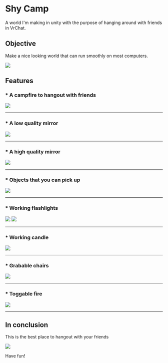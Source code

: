<h1> Shy Camp </h1>
<p> A world I'm making in unity with the purpose of hanging around with friends in VrChat. </p>
<h2>Objective</h2>
<p> Make a nice looking world that can run smoothly on most computers. </p>
<img src="https://i.imgur.com/UlyUkas.png">
<h2>Features</h2>
<h3>* A campfire to hangout with friends</h3>
<img src="https://i.imgur.com/7hpRL74.jpeg">
<hr>
<h3>* A low quality mirror</h3>
<img src="https://i.imgur.com/gdxJeJf.png">
<hr>
<h3>* A high quality mirror</h3>
<img src="https://i.imgur.com/BfPDtEa.png">
<hr>
<h3>* Objects that you can pick up</h3>
<img src="https://i.imgur.com/5u2w7Vb.png">
<hr>
<h3>* Working flashlights</h3>
<img src="https://i.imgur.com/JMWqj96.png">
<img src="https://i.imgur.com/Y2QC23Q.png">
<hr>
<h3>* Working candle</h3>
<img src="https://i.imgur.com/fC9OYsz.png">
<hr>
<h3>* Grabable chairs</h3>
<img src="https://i.imgur.com/wVFgdug.png">
<hr>
<h3>* Toggable fire</h3>
<img src="https://i.imgur.com/7Iz35Pq.png">
<hr>
<h2>In conclusion</h2>
<p>This is the best place to hangout with your friends</p>
<img src="https://i.imgur.com/V4x2mFz.png">
<p>Have fun!</p>

